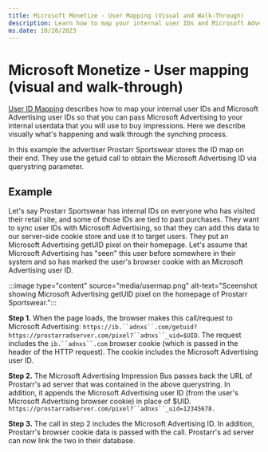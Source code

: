 ```yaml
---
title: Microsoft Monetize - User Mapping (Visual and Walk-Through)
description: Learn how to map your internal user IDs and Microsoft Advertising user IDs using an example given in this page. 
ms.date: 10/28/2023
---
```



# Microsoft Monetize - User mapping (visual and walk-through)

[User ID Mapping](user-id-mapping-with-getuid-and-mapuid.md) describes how to map your internal user IDs and Microsoft Advertising user IDs so that you can pass Microsoft Advertising to your internal userdata that you will use to buy impressions. Here we describe visually what's happening and walk through the synching process.

In this example the advertiser Prostarr Sportswear stores the ID map on their end. They use the getuid call to obtain the Microsoft Advertising ID via querystring parameter.

## Example

Let's say Prostarr Sportswear has internal IDs on everyone who has visited their retail site, and some of those IDs are tied to past purchases. They want to sync user IDs with Microsoft Advertising, so that they can add this data to our server-side cookie store and use it to target users. They put an Microsoft Advertising getUID pixel on their homepage. Let's assume that Microsoft Advertising has "seen" this user before somewhere in their system and so has marked the user's browser cookie with an Microsoft Advertising user ID.

:::image type="content" source="media/usermap.png" alt-text="Sceenshot showing Microsoft Advertising getUID pixel on the homepage of Prostarr Sportswear.":::

**Step 1.** When the page loads, the browser makes this call/request to Microsoft Advertising: `https://ib.``adnxs``.com/getuid?https://prostarradserver.com/pixel?``adnxs``_uid=$UID`. The request includes the `ib.``adnxs``.com` browser cookie (which is passed in the header of the HTTP request). The cookie includes the Microsoft Advertising user ID.

**Step 2.** The Microsoft Advertising Impression Bus passes back the URL of Prostarr's ad server that was contained in the above querystring. In addition, it appends the Microsoft Advertising user ID (from the user's Microsoft Advertising browser cookie) in place of $UID. `https://prostarradserver.com/pixel?``adnxs``_uid=12345678.`

**Step 3.** The call in step 2 includes the Microsoft Advertising ID. In addition, Prostarr's browser cookie data is passed with the call. Prostarr's ad server can now link the two in their database.
